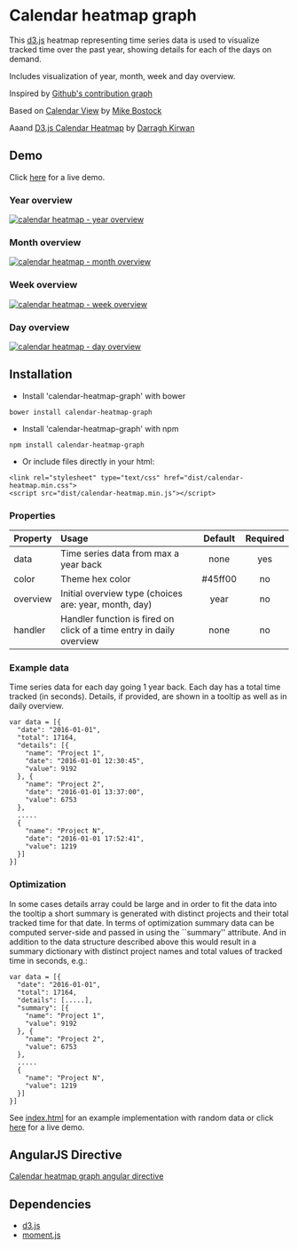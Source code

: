 # Calendar heatmap graph

This [d3.js](https://d3js.org/) heatmap representing time series data is used to visualize tracked time over the past year, showing details for each of the days on demand.

Includes visualization of year, month, week and day overview.  

Inspired by [Github's contribution graph](https://help.github.com/articles/viewing-contributions-on-your-profile/#contributions-calendar)

Based on [Calendar View](https://bl.ocks.org/mbostock/4063318) by [Mike Bostock](https://github.com/mbostock)

Aaand [D3.js Calendar Heatmap](https://github.com/DKirwan/calendar-heatmap) by [Darragh Kirwan](https://github.com/DKirwan) 

## Demo
Click <a href="https://rawgit.com/g1eb/calendar-heatmap/master/" target="_blank">here</a> for a live demo.

### Year overview
[![calendar heatmap - year overview](https://raw.githubusercontent.com/g1eb/calendar-heatmap/master/images/screenshot_year_overview.png)](https://rawgit.com/g1eb/calendar-heatmap/master/)

### Month overview
[![calendar heatmap - month overview](https://raw.githubusercontent.com/g1eb/calendar-heatmap/master/images/screenshot_month_overview.png)](https://rawgit.com/g1eb/calendar-heatmap/master/)

### Week overview
[![calendar heatmap - week overview](https://raw.githubusercontent.com/g1eb/calendar-heatmap/master/images/screenshot_week_overview.png)](https://rawgit.com/g1eb/calendar-heatmap/master/)

### Day overview
[![calendar heatmap - day overview](https://raw.githubusercontent.com/g1eb/calendar-heatmap/master/images/screenshot_day_overview.png)](https://rawgit.com/g1eb/calendar-heatmap/master/)

## Installation

- Install 'calendar-heatmap-graph' with bower

```
bower install calendar-heatmap-graph
```

- Install 'calendar-heatmap-graph' with npm

```
npm install calendar-heatmap-graph
```

- Or include files directly in your html:

```
<link rel="stylesheet" type="text/css" href="dist/calendar-heatmap.min.css">
<script src="dist/calendar-heatmap.min.js"></script>
```

### Properties

|Property        | Usage           | Default  | Required |
|:------------- |:-------------|:-----:|:-----:|
| data | Time series data from max a year back | none | yes |
| color | Theme hex color | #45ff00 | no |
| overview | Initial overview type (choices are: year, month, day) | year | no |
| handler | Handler function is fired on click of a time entry in daily overview | none | no |

### Example data

Time series data for each day going 1 year back.
Each day has a total time tracked (in seconds).
Details, if provided, are shown in a tooltip as well as in daily overview.

```
var data = [{
  "date": "2016-01-01",
  "total": 17164,
  "details": [{
    "name": "Project 1",
    "date": "2016-01-01 12:30:45",
    "value": 9192
  }, {
    "name": "Project 2",
    "date": "2016-01-01 13:37:00",
    "value": 6753
  },
  .....
  {
    "name": "Project N",
    "date": "2016-01-01 17:52:41",
    "value": 1219
  }]
}]
```

### Optimization

In some cases details array could be large and in order to fit the data into the tooltip a short summary is generated with distinct projects and their total tracked time for that date.
In terms of optimization summary data can be computed server-side and passed in using the ``summary'' attribute.
And in addition to the data structure described above this would result in a summary dictionary with distinct project names and total values of tracked time in seconds, e.g.:

```
var data = [{
  "date": "2016-01-01",
  "total": 17164,
  "details": [.....],
  "summary": [{
    "name": "Project 1",
    "value": 9192
  }, {
    "name": "Project 2",
    "value": 6753
  },
  .....
  {
    "name": "Project N",
    "value": 1219
  }]
}]
```

See [index.html](https://github.com/g1eb/calendar-heatmap/blob/master/index.html) for an example implementation with random data or click <a href="https://rawgit.com/g1eb/calendar-heatmap/master/" target="_blank">here</a> for a live demo.

## AngularJS Directive

[Calendar heatmap graph angular directive](https://github.com/g1eb/angular-calendar-heatmap)

## Dependencies

* [d3.js](https://d3js.org/)
* [moment.js](http://momentjs.com/)
